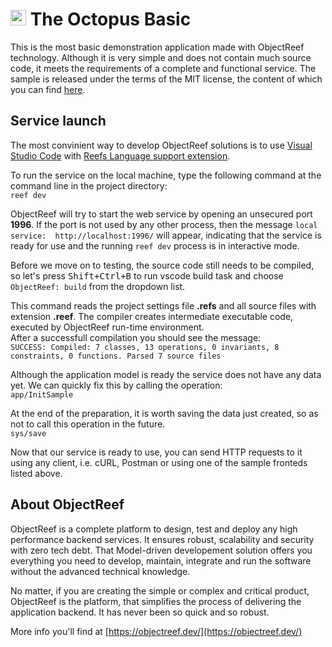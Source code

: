# <img src="https://objectreef.dev/reef.png" width="25" />  The Octopus Basic
This is the most basic demonstration application made with ObjectReef technology. Although it is very simple and does not contain much source code, it meets the requirements of a complete and functional service. The sample is released under the terms of the MIT license, the content of which you can find [here](./LICENSE.md).



## Service launch
The most convinient way to develop ObjectReef solutions is to use [Visual Studio Code](https://code.visualstudio.com/) with [Reefs Language support extension](https://marketplace.visualstudio.com/items?itemName=humandialog.object-reef).

To run the service on the local machine, type the following command at the command line in the project directory:  
`reef dev`  


ObjectReef will try to start the web service by opening an unsecured port **1996**. If the port is not used by any other process, then the message `local service:  http://localhost:1996/` will appear, indicating that the service is ready for use and the running `reef dev` process is in interactive mode.

Before we move on to testing, the source code still needs to be compiled, so let's press <kbd>Shift+Ctrl+B</kbd> to run vscode build task and choose `ObjectReef: build` from the dropdown list.

This command reads the project settings file **.refs** and all source files with extension **.reef**. The compiler creates intermediate executable code, executed by ObjectReef run-time environment.  
After a successfull compilation you should see the message:  
`SUCCESS: Compiled: 7 classes, 13 operations, 0 invariants, 8 constraints, 0 functions. Parsed 7 source files`


Although the application model is ready the service does not have any data yet. We can quickly fix this by calling the operation:  
`app/InitSample`


At the end of the preparation, it is worth saving the data just created, so as not to call  this operation in the future.  
`sys/save`

Now that our service is ready to use, you can send HTTP requests to it using any client, i.e. cURL, Postman or using one of the sample fronteds listed above.

## About ObjectReef
ObjectReef is a complete platform to design, test and deploy any high performance backend services. It ensures robust, scalability and security with zero tech debt. That Model-driven developement solution offers you everything you need to develop, maintain, integrate and run the software without the advanced technical knowledge.

No matter, if you are creating the simple or complex and critical product, ObjectReef is the platform, that simplifies the process of delivering the application backend. It has never been so quick and so robust.

More info you'll find at [https://objectreef.dev/](https://objectreef.dev/)

 